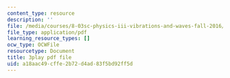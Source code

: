 ```yaml
---
content_type: resource
description: ''
file: /media/courses/8-03sc-physics-iii-vibrations-and-waves-fall-2016/a18aac49cffe2b72d4ad83f5bd92ff5d_Ahv7Akj2xs4.pdf
file_type: application/pdf
learning_resource_types: []
ocw_type: OCWFile
resourcetype: Document
title: 3play pdf file
uid: a18aac49-cffe-2b72-d4ad-83f5bd92ff5d
---
```

